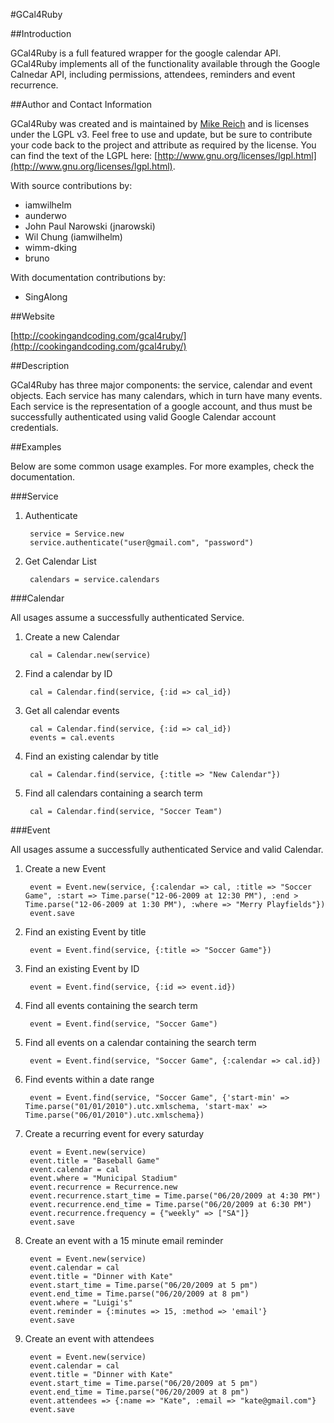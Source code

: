 #GCal4Ruby

##Introduction
       
GCal4Ruby is a full featured wrapper for the google calendar API.  GCal4Ruby implements
all of the functionality available through the Google Calnedar API, including permissions,
attendees, reminders and event recurrence.  

##Author and Contact Information

GCal4Ruby was created and is maintained by [Mike Reich](mailto:mike@seabourneconsulting.com) 
and is licenses under the LGPL v3.  Feel free to use and update, but be sure to contribute your
code back to the project and attribute as required by the license.  You can find the text of the LGPL 
here: [http://www.gnu.org/licenses/lgpl.html](http://www.gnu.org/licenses/lgpl.html).

With source contributions by:

* iamwilhelm
* aunderwo
* John Paul Narowski (jnarowski)
* Wil Chung (iamwilhelm)
* wimm-dking
* bruno

With documentation contributions by:

* SingAlong


##Website

[http://cookingandcoding.com/gcal4ruby/](http://cookingandcoding.com/gcal4ruby/)

##Description

GCal4Ruby has three major components: the service, calendar and event objects.  Each service
has many calendars, which in turn have many events.  Each service is the representation of a
google account, and thus must be successfully authenticated using valid Google Calendar
account credentials.  

##Examples

Below are some common usage examples.  For more examples, check the documentation.

###Service

1. Authenticate

		service = Service.new
    	service.authenticate("user@gmail.com", "password")

2. Get Calendar List

    	calendars = service.calendars

###Calendar

All usages assume a successfully authenticated Service.

1. Create a new Calendar

		cal = Calendar.new(service)

2. Find a calendar by ID

	    cal = Calendar.find(service, {:id => cal_id})

3. Get all calendar events

	    cal = Calendar.find(service, {:id => cal_id})
	    events = cal.events

4. Find an existing calendar by title

	    cal = Calendar.find(service, {:title => "New Calendar"})

5. Find all calendars containing a search term

	    cal = Calendar.find(service, "Soccer Team")

###Event

All usages assume a successfully authenticated Service and valid Calendar.

1. Create a new Event

	    event = Event.new(service, {:calendar => cal, :title => "Soccer Game", :start => Time.parse("12-06-2009 at 12:30 PM"), :end > Time.parse("12-06-2009 at 1:30 PM"), :where => "Merry Playfields"})
	    event.save

2. Find an existing Event by title

	    event = Event.find(service, {:title => "Soccer Game"})

3. Find an existing Event by ID

	    event = Event.find(service, {:id => event.id})

4. Find all events containing the search term

	    event = Event.find(service, "Soccer Game")

5. Find all events on a calendar containing the search term

	    event = Event.find(service, "Soccer Game", {:calendar => cal.id})

6. Find events within a date range

	    event = Event.find(service, "Soccer Game", {'start-min' => Time.parse("01/01/2010").utc.xmlschema, 'start-max' => Time.parse("06/01/2010").utc.xmlschema})

7. Create a recurring event for every saturday

		event = Event.new(service)
	    event.title = "Baseball Game"
	    event.calendar = cal
	    event.where = "Municipal Stadium"
	    event.recurrence = Recurrence.new
		event.recurrence.start_time = Time.parse("06/20/2009 at 4:30 PM")
		event.recurrence.end_time = Time.parse("06/20/2009 at 6:30 PM")
		event.recurrence.frequency = {"weekly" => ["SA"]}
		event.save 

8. Create an event with a 15 minute email reminder

		event = Event.new(service)
		event.calendar = cal
		event.title = "Dinner with Kate"
		event.start_time = Time.parse("06/20/2009 at 5 pm")
		event.end_time = Time.parse("06/20/2009 at 8 pm")
		event.where = "Luigi's"
		event.reminder = {:minutes => 15, :method => 'email'}
		event.save

9. Create an event with attendees

		event = Event.new(service)
		event.calendar = cal
		event.title = "Dinner with Kate"
		event.start_time = Time.parse("06/20/2009 at 5 pm")
		event.end_time = Time.parse("06/20/2009 at 8 pm")
		event.attendees => {:name => "Kate", :email => "kate@gmail.com"}
		event.save
